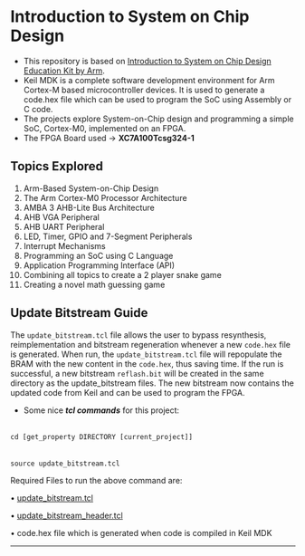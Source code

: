 # Introduction to System on Chip Design

- This repository is based on [Introduction to System on Chip Design Education Kit by Arm](https://www.arm.com/resources/education/education-kits/introduction-to-soc).
- Keil MDK is a complete software development environment for Arm Cortex-M based microcontroller devices. It is used to generate a code.hex file which can be used to program the SoC using Assembly or C code.
- The projects explore System-on-Chip design and programming a simple SoC, Cortex-M0, implemented on an FPGA.
- The FPGA Board used &rarr; **XC7A100Tcsg324-1**






## Topics Explored
1. Arm-Based System-on-Chip Design
1. The Arm Cortex-M0 Processor Architecture
1. AMBA 3 AHB-Lite Bus Architecture
1. AHB VGA Peripheral
1. AHB UART Peripheral 
1. LED, Timer, GPIO and 7-Segment Peripherals
1. Interrupt Mechanisms 
1. Programming an SoC using C Language
1. Application Programming Interface (API)
1. Combining all topics to create a 2 player snake game
1. Creating a novel math guessing game


## Update Bitstream Guide

The ```update_bitstream.tcl``` file allows the user to bypass resynthesis, reimplementation and bitstream regeneration whenever a new ```code.hex``` file is generated. When run, the ```update_bitstream.tcl``` file will repopulate the BRAM with the new content in the ```code.hex```, thus saving time. If the run is successful, a new bitstream ```reflash.bit``` will be created in the same directory as the update_bitstream files. The new bitstream now contains the updated code from Keil and can be used to program the FPGA.


- Some nice ***tcl commands*** for this project:
######
    cd [get_property DIRECTORY [current_project]]
######
    source update_bitstream.tcl


Required Files to run the above command are: 

•	[update_bitstream.tcl](Three/update_bitstream.tcl)

•	[update_bitstream_header.tcl](Three/update_bitstream_header.tcl)

•	code.hex file which is generated when code is compiled in Keil MDK

---
